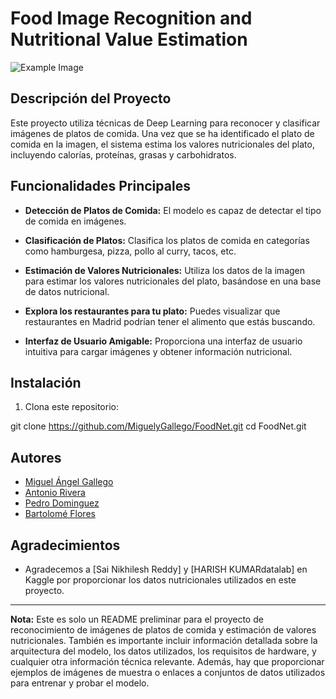 # Food Image Recognition and Nutritional Value Estimation

![Example Image](img/example.jpg)

## Descripción del Proyecto

Este proyecto utiliza técnicas de Deep Learning para reconocer y clasificar imágenes de platos de comida. Una vez que se ha identificado el plato de comida en la imagen, el sistema estima los valores nutricionales del plato, incluyendo calorías, proteínas, grasas y carbohidratos.

## Funcionalidades Principales

- **Detección de Platos de Comida:** El modelo es capaz de detectar el tipo de comida en imágenes.

- **Clasificación de Platos:** Clasifica los platos de comida en categorías como hamburgesa, pizza, pollo al curry, tacos, etc.

- **Estimación de Valores Nutricionales:** Utiliza los datos de la imagen para estimar los valores nutricionales del plato, basándose en una base de datos nutricional.

- **Explora los restaurantes para tu plato:** Puedes visualizar que restaurantes en Madrid podrían tener el alimento que estás buscando.

- **Interfaz de Usuario Amigable:** Proporciona una interfaz de usuario intuitiva para cargar imágenes y obtener información nutricional.

## Instalación

1. Clona este repositorio:

git clone https://github.com/MiguelyGallego/FoodNet.git
cd FoodNet.git

## Autores

- [Miguel Ángel Gallego](https://github.com/MiguelyGallego)
- [Antonio Rivera](https://github.com/colaborador)
- [Pedro Dominguez](https://github.com/colaborador)
- [Bartolomé Flores](https://github.com/colaborador)

## Agradecimientos

- Agradecemos a [Sai Nikhilesh Reddy] y [HARISH KUMARdatalab] en Kaggle por proporcionar los datos nutricionales utilizados en este proyecto.

---

**Nota:** Este es solo un README preliminar para el proyecto de reconocimiento de imágenes de platos de comida y estimación de valores nutricionales. También es importante incluir información detallada sobre la arquitectura del modelo, los datos utilizados, los requisitos de hardware, y cualquier otra información técnica relevante. Además, hay que proporcionar ejemplos de imágenes de muestra o enlaces a conjuntos de datos utilizados para entrenar y probar el modelo.




